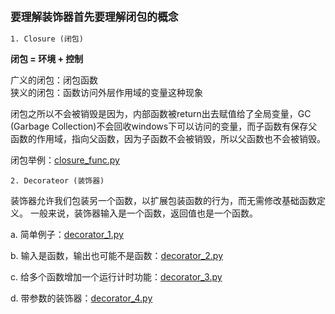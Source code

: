 <big>**要理解装饰器首先要理解闭包的概念**</big>

    1. Closure (闭包)
**闭包 = 环境 + 控制**

广义的闭包：闭包函数\
狭义的闭包：函数访问外层作用域的变量这种现象

闭包之所以不会被销毁是因为，内部函数被return出去赋值给了全局变量，GC (Garbage Collection)不会回收windows下可以访问的变量，而子函数有保存父函数的作用域，指向父函数，因为子函数不会被销毁，所以父函数也不会被销毁。

闭包举例：[closure_func.py](closure_func.py)

    2. Decorateor (装饰器)
装饰器允许我们包装另一个函数，以扩展包装函数的行为，而无需修改基础函数定义。
一般来说，装饰器输入是一个函数，返回值也是一个函数。

a. 简单例子：[decorator_1.py](decorator_1.py)

b. 输入是函数，输出也可能不是函数：[decorator_2.py](decorator_2.py)

c. 给多个函数增加一个运行计时功能：[decorator_3.py](decorator_3.py)

d. 带参数的装饰器：[decorator_4.py](decorator_4.py)